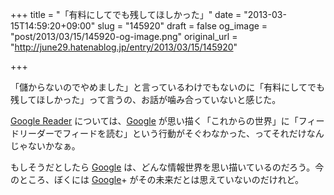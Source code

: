 +++
title = "「有料にしてでも残してほしかった」"
date = "2013-03-15T14:59:20+09:00"
slug = "145920"
draft = false
og_image = "post/2013/03/15/145920-og-image.png"
original_url = "http://june29.hatenablog.jp/entry/2013/03/15/145920"

+++

<p>「儲からないのでやめました」と言っているわけでもないのに「有料にしてでも残してほしかった」って言うの、お話が噛み合っていないと感じた。</p>
<p><a class="keyword" href="http://d.hatena.ne.jp/keyword/Google%20Reader">Google Reader</a> については、<a class="keyword" href="http://d.hatena.ne.jp/keyword/Google">Google</a> が思い描く「これからの世界」に「フィードリーダーでフィードを読む」という行動がそぐわなかった、ってそれだけなんじゃないかなぁ。</p>
<p>もしそうだとしたら <a class="keyword" href="http://d.hatena.ne.jp/keyword/Google">Google</a> は、どんな情報世界を思い描いているのだろう。今のところ、ぼくには <a class="keyword" href="http://d.hatena.ne.jp/keyword/Google">Google</a>+ がその未来だとは思えていないのだけれど。</p>